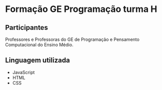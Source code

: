 # Formação GE Programação turma H
## Participantes 

Professores e Professoras do GE de Programação e Pensamento Computacional do Ensino Médio. 

## Linguagem utilizada

- JavaScript
- HTML
- CSS 
